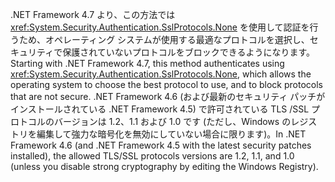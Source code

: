 <span data-ttu-id="1ccfc-101">.NET Framework 4.7 より、この方法では <xref:System.Security.Authentication.SslProtocols.None> を使用して認証を行うため、オペレーティング システムが使用する最適なプロトコルを選択し、セキュリティで保護されていないプロトコルをブロックできるようになります。</span><span class="sxs-lookup"><span data-stu-id="1ccfc-101">Starting with .NET Framework 4.7, this method authenticates using <xref:System.Security.Authentication.SslProtocols.None>, which allows the operating system to choose the best protocol to use, and to block protocols that are not secure.</span></span> <span data-ttu-id="1ccfc-102">.NET Framework 4.6 (および最新のセキュリティ パッチがインストールされている .NET Framework 4.5) で許可されている TLS /SSL プロトコルのバージョンは 1.2、1.1 および 1.0 です (ただし、Windows のレジストリを編集して強力な暗号化を無効にしていない場合に限ります)。</span><span class="sxs-lookup"><span data-stu-id="1ccfc-102">In .NET Framework 4.6 (and .NET Framework 4.5 with the latest security patches installed), the allowed TLS/SSL protocols versions are 1.2, 1.1, and 1.0 (unless you disable strong cryptography by editing the Windows Registry).</span></span>
